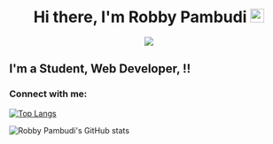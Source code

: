 <div align="center">
   <h1>Hi there, I'm Robby Pambudi <img src="https://media.giphy.com/media/hvRJCLFzcasrR4ia7z/giphy.gif" width="25px"> </h1>

<img src="https://pronoun.cyou/x/y?subject=He&object=Him&height=20"> 
</div>

## I'm a Student, Web Developer,  !!
### Connect with me:


[![Top Langs](https://github-readme-stats.vercel.app/api/top-langs/?username=robbypambudi&layout=compact&theme=react&hide=php&bg_color=222222)](https://github.com/robbypambudi)


![Robby Pambudi's GitHub stats](https://github-readme-stats.vercel.app/api?username=robbypambudi&show_icons=true&theme=tokyonight)

<br />